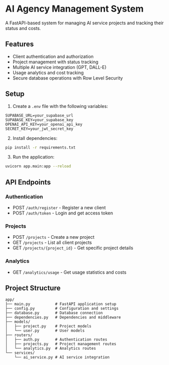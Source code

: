 # AI Agency Management System

A FastAPI-based system for managing AI service projects and tracking their status and costs.

## Features

- Client authentication and authorization
- Project management with status tracking
- Multiple AI service integration (GPT, DALL-E)
- Usage analytics and cost tracking
- Secure database operations with Row Level Security

## Setup

1. Create a `.env` file with the following variables:
```
SUPABASE_URL=your_supabase_url
SUPABASE_KEY=your_supabase_key
OPENAI_API_KEY=your_openai_api_key
SECRET_KEY=your_jwt_secret_key
```

2. Install dependencies:
```bash
pip install -r requirements.txt
```

3. Run the application:
```bash
uvicorn app.main:app --reload
```

## API Endpoints

### Authentication
- POST `/auth/register` - Register a new client
- POST `/auth/token` - Login and get access token

### Projects
- POST `/projects` - Create a new project
- GET `/projects` - List all client projects
- GET `/projects/{project_id}` - Get specific project details

### Analytics
- GET `/analytics/usage` - Get usage statistics and costs

## Project Structure

```
app/
├── main.py           # FastAPI application setup
├── config.py         # Configuration and settings
├── database.py       # Database connection
├── dependencies.py   # Dependencies and middleware
├── models/          
│   ├── project.py    # Project models
│   └── user.py       # User models
├── routers/
│   ├── auth.py       # Authentication routes
│   ├── projects.py   # Project management routes
│   └── analytics.py  # Analytics routes
└── services/
    └── ai_service.py # AI service integration
```